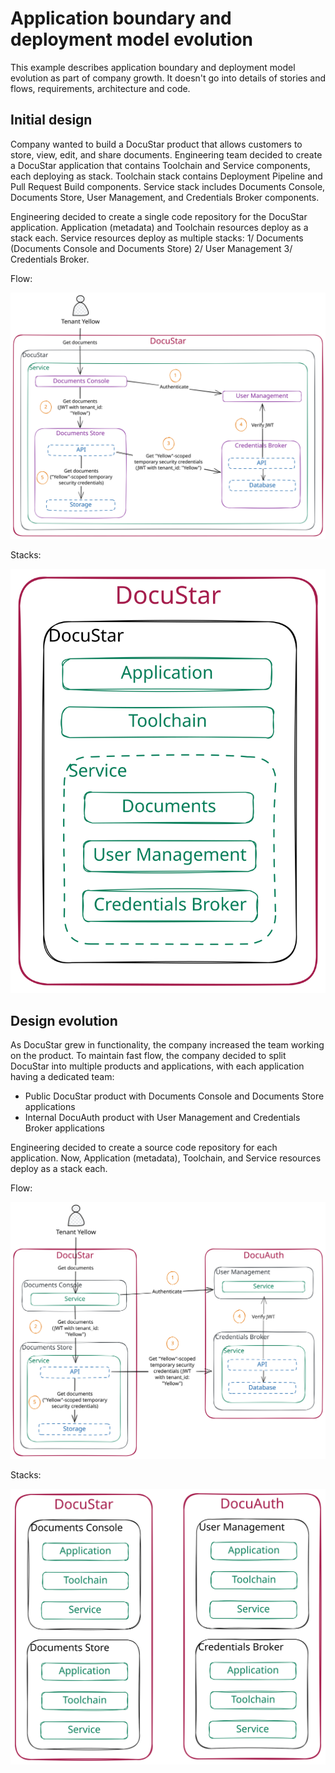 # Application boundary and deployment model evolution

This example describes application boundary and deployment model evolution as part of company growth. It doesn't go into details of stories and flows, requirements, architecture and code.

## Initial design

Company wanted to build a DocuStar product that allows customers to store, view, edit, and share documents. Engineering team decided to create a DocuStar application that contains Toolchain and Service components, each deploying as stack. Toolchain stack contains Deployment Pipeline and Pull Request Build components. Service stack includes Documents Console, Documents Store, User Management, and Credentials Broker components.

Engineering decided to create a single code repository for the DocuStar application. Application (metadata) and Toolchain resources deploy as a stack each. Service resources deploy as multiple stacks: 1/ Documents (Documents Console and Documents Store) 2/ User Management 3/ Credentials Broker.

Flow:

![](/images/docustar-initial-flow.svg)

Stacks:

![](/images/docustar-initial-stacks.svg)

## Design evolution

As DocuStar grew in functionality, the company increased the team working on the product. To maintain fast flow, the company decided to split DocuStar into multiple products and applications, with each application having a dedicated team:
* Public DocuStar product with Documents Console and Documents Store applications
* Internal DocuAuth product with User Management and Credentials Broker applications

Engineering decided to create a source code repository for each application. Now, Application (metadata), Toolchain, and Service resources deploy as a stack each.

Flow:

![](/images/docustar-evolution-flow.svg)

Stacks:

![](/images/docustar-evolution-stacks.svg)

